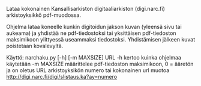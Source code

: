 Lataa kokonainen Kansallisarkiston digitaaliarkiston (digi.narc.fi) arkistoyksikkö pdf-muodossa.

Ohjelma lataa koneelle kunkin digitoidun jakson kuvan (yleensä sivu tai aukeama) ja yhdistää ne pdf-tiedostoksi tai yksittäisen pdf-tiedoston maksimikoon ylittyessä useammaksi tiedostoksi.
Yhdistämisen jälkeen kuvat poistetaan kovalevyltä.

Käyttö: narchaku.py [-h] [-m MAXSIZE] URL
-h kertoo kuinka ohjelmaa käytetään
-m MAXSIZE määrittelee pdf-tiedoston maksimikoon, 0 = ääretön ja on oletus
URL  arkistoyksikön numero tai kokonainen url muotoa http://digi.narc.fi/digi/slistaus.ka?ay=numero

